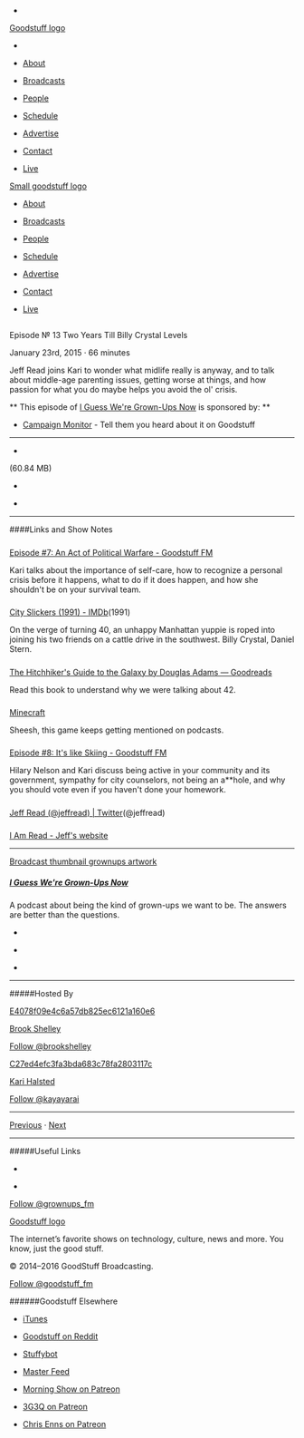 

-
[Goodstuff logo](http://www.goodstuff.fm/)[](/assets/goodstuff_logo-17c1fe6f378352de5d7345f76152130b.svg)

-


-  [About](/about)

-  [Broadcasts](/broadcasts)

-  [People](/people)

-  [Schedule](/schedule)

-  [Advertise](/advertise)

-  [Contact](/contact)

-  [Live](/live)


[Small goodstuff logo](http://www.goodstuff.fm/)[](/assets/small_goodstuff_logo-bf032e72b9ec41494f4d90905f1ad619.svg)


-  [About](/about)

-  [Broadcasts](/broadcasts)

-  [People](/people)

-  [Schedule](/schedule)

-  [Advertise](/advertise)

-  [Contact](/contact)

-  [Live](/live)


##
Episode № 13
Two Years Till Billy Crystal Levels


January 23rd, 2015
·
66
minutes


Jeff Read joins Kari to wonder what midlife really is anyway, and to talk about middle-age parenting issues, getting worse at things, and how passion for what you do maybe helps you avoid the ol' crisis.


**
This episode of
[I Guess We're Grown-Ups Now](/grownups)
is sponsored by:
**


-  [Campaign Monitor](http://www.campaignmonitor.com/) - Tell them you heard about it on Goodstuff


------------------------------


-
[](http://podcasts-1.feedpress.co/10589/grownups-13.mp3)(60.84 MB)

-
[](http://twitter.com/intent/tweet?text=I%20Guess%20We're%20Grown-Ups%20Now%20%E2%84%96%2013%20on%20@goodstuff_fm%20-%20http://goodstuff.fm/grownups/13)

-
[](http://www.facebook.com/sharer/sharer.php?u=http://goodstuff.fm/grownups/13)


------------------------------


####Links and Show Notes

#####
[Episode #7: An Act of Political Warfare - Goodstuff FM](http://goodstuff.fm/grownups/7)


Kari talks about the importance of self-care, how to recognize a personal crisis before it happens, what to do if it does happen, and how she shouldn't be on your survival team.


#####
[City Slickers (1991) - IMDb](http://www.imdb.com/title/tt0101587/)(1991)


On the verge of turning 40, an unhappy Manhattan yuppie is roped into joining his two friends on a cattle drive in the southwest. Billy Crystal, Daniel Stern.


#####
[The Hitchhiker's Guide to the Galaxy by Douglas Adams — Goodreads](http://www.goodreads.com/book/show/11.The_Hitchhiker_s_Guide_to_the_Galaxy)


Read this book to understand why we were talking about 42.


#####
[Minecraft](https://minecraft.net/)


Sheesh, this game keeps getting mentioned on podcasts.


#####
[Episode #8: It's like Skiing - Goodstuff FM](http://goodstuff.fm/grownups/8)


Hilary Nelson and Kari discuss being active in your community and its government, sympathy for city counselors, not being an a**hole, and why you should vote even if you haven't done your homework.


#####
[Jeff Read (@jeffread) | Twitter](https://twitter.com/jeffread)(@jeffread)


#####
[I Am Read - Jeff's website](http://iamread.com/)


------------------------------


[Broadcast thumbnail grownups artwork](/grownups)[](https://goodstuffs3.s3.amazonaws.com/uploads/broadcast/image/30/broadcast_thumbnail_grownups_artwork.png)

##### [I Guess We're Grown-Ups Now](/grownups)


A podcast about being the kind of grown-ups we want to be. The answers are better than the questions.

-
[](https://itunes.apple.com/us/podcast/i-guess-were-grown-ups-now/id920093038?mt=2)

-
[](http://feeds.goodstuff.fm/grownups)

-
[](mailto:kayayarai+grownups@gmail.com?cc=sponsorship%40goodstuff.fm&subject=%5BGoodStuff%20FM%5D%20Sponsorship%20Inquiry%20for%20I%20Guess%20We%27re%20Grown-Ups%20Now)


------------------------------


#####Hosted By


[E4078f09e4c6a57db825ec6121a160e6](/people/brook-shelley)[](http://gravatar.com/avatar/e4078f09e4c6a57db825ec6121a160e6.png?s=300&r=pg)

[Brook Shelley](/people/brook-shelley)


[Follow @brookshelley](https://twitter.com/brookshelley)


[C27ed4efc3fa3bda683c78fa2803117c](/people/kari-halsted)[](http://gravatar.com/avatar/c27ed4efc3fa3bda683c78fa2803117c.png?s=300&r=pg)

[Kari Halsted](/people/kari-halsted)


[Follow @kayayarai](https://twitter.com/kayayarai)


------------------------------


[Previous](/grownups/12)
·
[Next](/grownups/14)


------------------------------


#####Useful Links

-
[](mailto:kayayarai+grownups@gmail.com?subject=%5BGoodstuff%20FM%5D%20Feedback%20for%20I%20Guess%20We%27re%20Grown-Ups%20Now)

-
[Follow @grownups_fm](https://twitter.com/grownups_fm)


[Goodstuff logo](http://www.goodstuff.fm/)[](/assets/goodstuff_logo-17c1fe6f378352de5d7345f76152130b.svg)


The internet’s favorite shows on technology, culture, news and more. You know, just the good stuff.


© 2014–2016 GoodStuff Broadcasting.

[Follow @goodstuff_fm](https://twitter.com/goodstufffm)


######Goodstuff Elsewhere

-  [iTunes](https://itunes.apple.com/us/artist/goodstuff-fm/id843385597?mt=2)

-  [Goodstuff on Reddit](https://www.reddit.com/r/Goodstuff_fm/)

-  [Stuffybot](http://stuffybot.goodstuff.fm)

-  [Master Feed](/master/feed)

-  [Morning Show on Patreon](https://www.patreon.com/morningshow)

-  [3G3Q on Patreon](https://www.patreon.com/3g3q)

-  [Chris Enns on Patreon](https://www.patreon.com/ichris)
